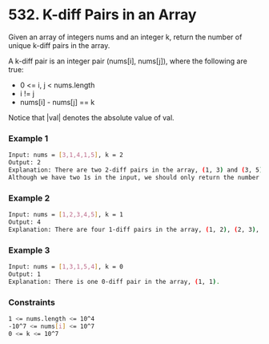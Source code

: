 # 532. K-diff Pairs in an Array

Given an array of integers nums and an integer k, return the number of unique k-diff pairs in the array.

A k-diff pair is an integer pair (nums[i], nums[j]), where the following are true:

- 0 <= i, j < nums.length
- i != j
- nums[i] - nums[j] == k

Notice that |val| denotes the absolute value of val.

### Example 1
```sh
Input: nums = [3,1,4,1,5], k = 2
Output: 2
Explanation: There are two 2-diff pairs in the array, (1, 3) and (3, 5).
Although we have two 1s in the input, we should only return the number of unique pairs.
```

### Example 2
```sh
Input: nums = [1,2,3,4,5], k = 1
Output: 4
Explanation: There are four 1-diff pairs in the array, (1, 2), (2, 3), (3, 4) and (4, 5).
```

### Example 3
```sh
Input: nums = [1,3,1,5,4], k = 0
Output: 1
Explanation: There is one 0-diff pair in the array, (1, 1).
```

### Constraints
```sh
1 <= nums.length <= 10^4
-10^7 <= nums[i] <= 10^7
0 <= k <= 10^7
```
